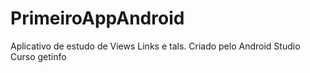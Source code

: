 PrimeiroAppAndroid
==================
Aplicativo de estudo de Views Links e tals. Criado pelo Android Studio
Curso getinfo
